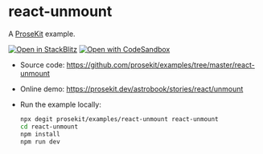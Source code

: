# react-unmount

A [ProseKit](https://prosekit.dev) example.

[![Open in StackBlitz](https://developer.stackblitz.com/img/open_in_stackblitz.svg)](https://stackblitz.com/github/prosekit/examples/tree/master/react-unmount)
[![Open with CodeSandbox](https://assets.codesandbox.io/github/button-edit-lime.svg)](https://codesandbox.io/p/sandbox/github/prosekit/examples/tree/master/react-unmount)

- Source code: https://github.com/prosekit/examples/tree/master/react-unmount
- Online demo: https://prosekit.dev/astrobook/stories/react/unmount
- Run the example locally:

  ```bash
  npx degit prosekit/examples/react-unmount react-unmount
  cd react-unmount
  npm install
  npm run dev
  ```
